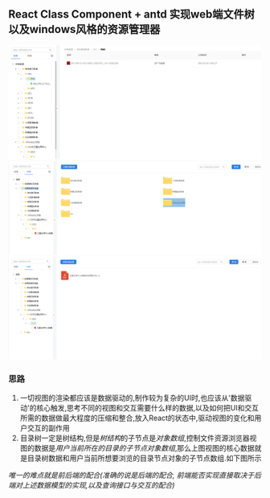## React Class Component + antd 实现web端文件树以及windows风格的资源管理器

<img src="./asset/CatelogAndFileTable.png" />
<img src="./asset/CatelogAndFolderTable.png" />
<img src="./asset/CatelogAndFileCardList.png" />

### 思路
1. 一切视图的渲染都应该是数据驱动的,制作较为复杂的UI时,也应该从'数据驱动'的核心触发,思考不同的视图和交互需要什么样的数据,以及如何把UI和交互所需的数据做最大程度的压缩和整合,放入React的状态中,驱动视图的变化和用户交互的副作用
2. 目录树一定是树结构,但是*树结构*的子节点是*对象数组*,控制文件资源浏览器视图的数据是*用户当前所在的目录的子节点对象数组*,那么上图视图的核心数据就是目录树数据和用户当前所想要浏览的目录节点对象的子节点数组.如下图所示
   
*唯一的难点就是前后端的配合(准确的说是后端的配合, 前端能否实现直接取决于后端对上述数据模型的实现,以及查询接口与交互的配合)*